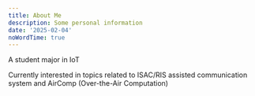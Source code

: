 ```yaml
---
title: About Me
description: Some personal information
date: '2025-02-04'
noWordTime: true
---
```


A student major in IoT

Currently interested in topics related to ISAC/RIS assisted communication system and AirComp (Over-the-Air Computation)
